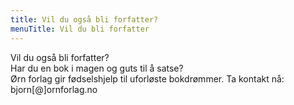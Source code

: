 ```yaml
---
title: Vil du også bli forfatter?
menuTitle: Vil du bli forfatter
---
```


Vil du også bli forfatter?  
Har du en bok i magen og guts til å satse?  
Ørn forlag gir fødselshjelp til uforløste bokdrømmer. Ta kontakt nå: bjorn[@]ornforlag.no
